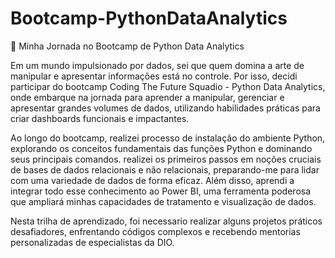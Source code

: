 # Bootcamp-PythonDataAnalytics


🚀 Minha Jornada no Bootcamp de Python Data Analytics

Em um mundo impulsionado por dados, sei que quem domina a arte de manipular e apresentar informações está no controle. Por isso, decidi participar do bootcamp Coding The Future Squadio - Python Data Analytics, onde embarque na jornada para aprender a manipular, gerenciar e apresentar grandes volumes de dados, utilizando habilidades práticas para criar dashboards funcionais e impactantes.

Ao longo do bootcamp, realizei processo de instalação do ambiente Python, explorando os conceitos fundamentais das funções Python e dominando seus principais comandos. realizei os primeiros passos em noções cruciais de bases de dados relacionais e não relacionais, preparando-me para lidar com uma variedade de dados de forma eficaz. Além disso, aprendi a integrar todo esse conhecimento ao Power BI, uma ferramenta poderosa que ampliará minhas capacidades de tratamento e visualização de dados.

Nesta trilha de aprendizado, foi necessario realizar alguns projetos práticos desafiadores, enfrentando códigos complexos e recebendo mentorias personalizadas de especialistas da DIO.


